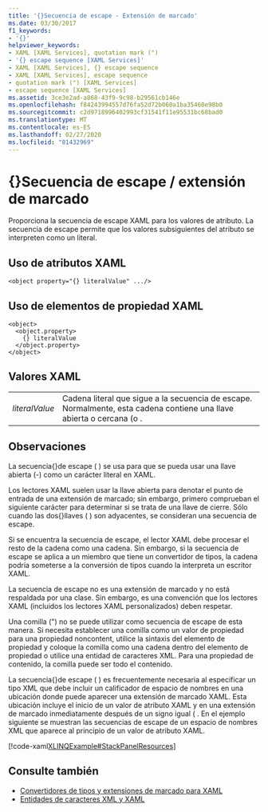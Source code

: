 ```yaml
---
title: '{}Secuencia de escape - Extensión de marcado'
ms.date: 03/30/2017
f1_keywords:
- '{}'
helpviewer_keywords:
- XAML [XAML Services], quotation mark (")
- '{} escape sequence [XAML Services]'
- XAML [XAML Services], {} escape sequence
- XAML [XAML Services], escape sequence
- quotation mark (") [XAML Services]
- escape sequence [XAML Services]
ms.assetid: 3ce3e2ad-a868-43f9-9c98-b29561cb146e
ms.openlocfilehash: f84243994557d76fa52d72b060a1ba35460e98b0
ms.sourcegitcommit: c2d9718996402993cf31541f11e95531bc68bad0
ms.translationtype: MT
ms.contentlocale: es-ES
ms.lasthandoff: 02/27/2020
ms.locfileid: "81432969"
---
```

# <a name="-escape-sequence--markup-extension"></a>{}Secuencia de escape / extensión de marcado

Proporciona la secuencia de escape XAML para los valores de atributo. La secuencia de escape permite que los valores subsiguientes del atributo se interpreten como un literal.

## <a name="xaml-attribute-usage"></a>Uso de atributos XAML

```xaml
<object property="{} literalValue" .../>
```

## <a name="xaml-property-element-usage"></a>Uso de elementos de propiedad XAML

```xaml
<object>
  <object.property>
    {} literalValue
  </object.property>
</object>
```

## <a name="xaml-values"></a>Valores XAML

|||
|-|-|
|*literalValue*|Cadena literal que sigue a la secuencia de escape. Normalmente, esta cadena contiene una llave abierta o cercana (o .|

## <a name="remarks"></a>Observaciones

La secuencia{}de escape ( ) se usa para que se pueda usar una llave abierta (-) como un carácter literal en XAML.

Los lectores XAML suelen usar la llave abierta para denotar el punto de entrada de una extensión de marcado; sin embargo, primero comprueban el siguiente carácter para determinar si se trata de una llave de cierre. Sólo cuando las dos{}llaves ( ) son adyacentes, se consideran una secuencia de escape.

Si se encuentra la secuencia de escape, el lector XAML debe procesar el resto de la cadena como una cadena. Sin embargo, si la secuencia de escape se aplica a un miembro que tiene un convertidor de tipos, la cadena podría someterse a la conversión de tipos cuando la interpreta un escritor XAML.

La secuencia de escape no es una extensión de marcado y no está respaldada por una clase. Sin embargo, es una convención que los lectores XAML (incluidos los lectores XAML personalizados) deben respetar.

Una comilla (") no se puede utilizar como secuencia de escape de esta manera. Si necesita establecer una comilla como un valor de propiedad para una propiedad noncontent, utilice la sintaxis del elemento de propiedad y coloque la comilla como una cadena dentro del elemento de propiedad o utilice una entidad de caracteres XML. Para una propiedad de contenido, la comilla puede ser todo el contenido.

La secuencia{}de escape ( ) es frecuentemente necesaria al especificar un tipo XML que debe incluir un calificador de espacio de nombres en una ubicación donde puede aparecer una extensión de marcado XAML. Esta ubicación incluye el inicio de un valor de atributo XAML y en una extensión de marcado inmediatamente después de un signo igual ( . En el ejemplo siguiente se muestran las secuencias de escape de un espacio de nombres XML que aparece al principio de un valor de atributo XAML.

[!code-xaml[XLINQExample#StackPanelResources](~/samples/snippets/csharp/VS_Snippets_Wpf/XLinqExample/CSharp/Window1.xaml#stackpanelresources)]

## <a name="see-also"></a>Consulte también

- [Convertidores de tipos y extensiones de marcado para XAML](type-converters-and-markup-extensions.md)
- [Entidades de caracteres XML y XAML](xml-character-entities.md)
